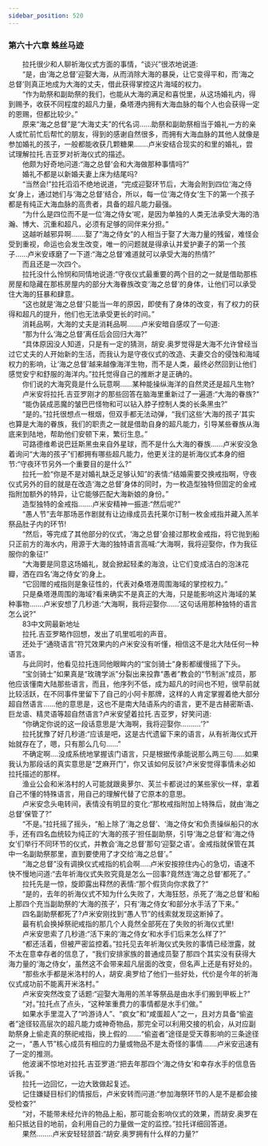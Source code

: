 ```yaml
---
sidebar_position: 520
---
```

### 第六十六章 蛛丝马迹  


　　拉托很少和人聊祈海仪式方面的事情，“谈兴”很浓地说道:  
　　“是，由‘海之总督’迎娶大海，从而消除大海的暴戾，让它变得平和，而‘海之总督’则真正地成为大海的丈夫，借此获得掌控这片海域的权力。  
　　“作为助祭和副助祭的我们，也能从大海的满足和喜悦里，从这场婚礼内，得到赐予，收获不同程度的超凡力量，桑塔港内拥有大海血脉的每个人也会获得一定的恩赐，但都比较少。”  
　　原来“海之总督”是“大海丈夫”的代名词……助祭和副助祭相当于婚礼一方的亲人或忙前忙后帮忙的朋友，得到的感谢自然很多，而拥有大海血脉的其他人就像是参加婚礼的孩子，一般都能收获几颗糖果…….卢米安结合现实的和里的婚礼，尝试理解拉托.吉亚罗对祈海仪式的描述。  
　　他颇为好奇地问道:“海之总督’会和大海做那种事情吗?”  
　　婚礼不都是以新婚夫妻上床为结尾吗?  
　　“当然会!”拉托滔滔不绝地说道，“完成迎娶环节后，大海会附到四位‘海之侍女’身上，通过她们与‘海之总督’结合，所以，每一位‘海之侍女’生下的第一个孩子都是有纯正大海血脉的高贵者，具备的超凡能力最强。  
　　“为什么是四位而不是一位‘海之侍女’呢，是因为单独的人类无法承受大海的浩瀚、博大、沉重和超凡，必须有足够的同伴来分担。”  
　　这越听越邪异啊…….娶了“海之侍女”的人相当于娶了大海力量的残留，难怪会受到重视，命运也会发生改变，唯一的问题就是得承认并爱护妻子的第一个孩子..….卢米安琢磨了一下道:“海之总督’难道就可以承受大海的热情?”  
　　而且还是一次四个。  
　　拉托没什么怜悯和同情地说道:“守夜仪式最重要的两个目的之一就是借助那栋房屋和隐藏在那栋房屋内的部分大海眷族改变‘海之总督’的身体，让他们可以承受住大海的狂暴和肆意。  
　　“这也就是‘海之总督’只能当一年的原因，即使有了身体的改变，有了权力的获得和超凡的提升，他们也无法承受更长的时间。”  
　　消耗品啊，大海的丈夫是消耗品啊…….卢米安暗自感叹了一句道:  
　　“那为什么‘海之总督’离任后会回归大海?”  
　　“具体原因没人知道，只是有一定的猜测，胡安.奥罗觉得是大海不允许曾经当过它丈夫的人开始新的生活，而我认为是守夜仪式的改造、夫妻交合的侵蚀和海域权力的影响，让‘海之总督’越来越像海洋生物，而不是人类，最终必然回到让他们感觉安宁和舒服的海洋内。”拉托觉得自己的推断才是正确的。  
　　你们说的大海究竟是什么玩意啊……某种能操纵海洋的自然灵还是超凡生物?  
　　卢米安将拉托.吉亚罗刚才的那些回答在脑海里重新过了一遍道:“大海的眷族?“  
　　“能伪装成恶魔的皱巴巴怪物和可以钻入脖子控制人类的长条黑虫?”  
　　“是的。”拉托很想点一根烟，但双手都无法动弹，“我们这些‘大海的孩子’其实也算是大海的眷族，我们的职责之一就是借助自身的超凡能力，引导某些眷族从海底来到陆地，帮助他们安顿下来，繁衍生息。”  
　　可路德维希说巴廷斯黑虫来自外星球，而不是什么大海的眷族…...卢米安没急着询问“大海的孩子”们都拥有哪些超凡能力，他更关注的是祈海仪式本身的细节:“守夜环节另外一个重要目的是什么?”  
　　拉托一脸“你是不是对婚礼缺乏足够认知”的表情:“结婚需要交换戒指啊，守夜仪式另外的目的就是在改造‘海之总督’身体的同时，为一枚造型独特但固定的金戒指附加额外的特异，让它能够匹配大海新娘的身份。”  
　　造型独特的金戒指…….卢米安精神一振道:“然后呢?”  
　　“愚人节”去年那场恶作剧就有让边缘成员去托莱尔订制一枚金戒指并藏入羔羊祭品肚子内的环节!  
　　“然后，等完成了其他部分的仪式，‘海之总督’会接过那枚金戒指，将它抛到船只正前方的海水内，用源于大海的独特语言高喊:“大海啊，我将迎娶你，作为我征服你的象征!”  
　　“大海要是同意这场婚礼，就会掀起轻柔的海浪，让它们变成洁白的泡沫花瓣，洒在四名‘海之侍女’的身上。  
　　“它回赠的戒指则是象征性的，代表对桑塔港周围海域的掌控权力。”  
　　只是桑塔港周围的海域?看来确实不是真正的大海，只是能影响这片海域的某种事物…….卢米安想了几秒道:“大海啊，我将迎娶你……’这句话用那种独特的语言怎么说?”  
　　83中文网最新地址  
　　拉托.吉亚罗略作回想，发出了叽里呱啦的声音。  
　　还处于“通晓语言”符咒效果内的卢米安没有听懂，相信这不是北大陆任何一种语言。  
　　与此同时，他看见拉托连同他眼眸内的“宝剑骑士”身影都缓慢摇了下头。  
　　“宝剑骑士”如果真是“玫瑰学派”分裂出来投靠“愚者”教会的“节制派”成员，那他应该懂南大陆那些语言，而且，他序列不低，成为超凡的时间也不短，很早前就比较活跃，在不同事件里留下了自己的小阿卡那牌，这样的人肯定掌握着绝大部分超自然语言……他的意思是，这也不是南大陆语系内的语言，更不是古赫密斯语、巨龙语、精灵语等超自然语言?卢米安望着拉托.吉亚罗，好笑问道:  
　　“你确定你说的这一段话意思是‘大海啊，我将迎娶你.…..….’?”  
　　拉托犹豫了好几秒道:“应该是吧，这是古代遗留下来的语言，从有祈海仪式开始就存在了，嗯，只有那么几句..….”  
　　不确定啊....没成系统地掌握该门语言，只是根据传承能说那么两三句......如果我认为那段话的真实意思是“芝麻开门”，你又该如何反驳?卢米安觉得事情未必如拉托描述的那样。  
　　渔业公会和米洛村的人可能就跟奥萝尔、芙兰卡都说过的某些家伙一样，拿着自己不懂的特殊语言，用自己的理解代替了它原本的意思。  
　　卢米安念头电转间，表情没有明显的变化:“那枚戒指附加上特殊后，就由‘海之总督’保管了?”  
　　“不是。”拉托摇了摇头，“船上除了‘海之总督’、‘海之侍女’和负责操纵船只的水手，还有四名血统较为纯正的‘大海的孩子’担任副助祭，引导‘海之总督’和‘海之侍女’们举行不同环节的仪式，并教会‘海之总督’那句‘迎娶之语’。金戒指就保管在其中一名副助祭那里，直到要使用了才交给‘海之总督’。”  
　　“海之总督”没有调换仪式戒指的机会啊…..卢米安按捺住内心的急切，语速不快不慢地问道:“去年祈海仪式失败究竟是怎么一回事?竟然连‘海之总督’都死了。”  
　　拉托先是一惊，旋即露出释然的表情:“那个假货向你求救了?“  
　　“是的，去年的祈海仪式不知为什么失败了，大海狂怒，杀死了‘海之总督’和船上那四个充当副助祭的‘大海的孩子’，只有‘海之侍女’和部分水手活了下来。”  
　　四名副助祭都死了?卢米安刚找到“愚人节”的线索就发现这断掉了。  
　　最有机会换掉祭祀戒指的那几个人竟然全部死在了失败的祈海仪式里!  
　　卢米安思索了几秒道:“活下来的‘海之侍女’和水手们后来怎么样了?”  
　　“都还活着，但被严密监控着。”拉托见去年祈海仪式失败的事情已经泄露，就不太在意幸存者的信息了，“我们安排家族的普通成员娶了那四个其实没有获得大海力量的‘海之侍女’，虽然这不会带来超凡层面的改变，但名声上还是有好处的。  
　　“那些水手都是米洛村的人，胡安.奥罗给了他们一些好处，代价是今年的祈海仪式成功前不能离开米洛村。”  
　　卢米安突然改变了话题:“迎娶大海用的羔羊等祭品是由水手们搬到甲板上?”  
　　“对。”拉托点了点头，“这种笨重费力的事情都是水手们做。”  
　　如果水手里混入了“吟游诗人”、“疯女”和“咸蛋超人”之一，且对方具备“偷盗者”途径较高层次的超凡能力或神奇物品，那完全可以利用交接的机会，从对应副助祭身上偷走真的祭祀戒指，换上假的...….“偷盗者”途径是受天尊影响的三条途径之一，“愚人节”核心成员有相应的力量或物品不是太奇怪的事情…….卢米安迅速有了一定的推测。  
　　他波澜不惊地对拉托.吉亚罗道:“把去年那四个‘海之侍女’和幸存水手的信息告诉我。”  
　　拉托一边回忆，一边大致做起复述。  
　　记住嫌疑目标们的情报后，卢米安转而问道:“参加海祭环节的人是不是都会接受检查?”  
　　“对，不能带未经允许的物品上船，那可能会影响仪式的效果，而胡安.奥罗在船只抵达目的地前，会利用自己的力量做一定的监控。”拉托详细回答道。  
　　果然.…….卢米安轻轻颔首:“胡安.奥罗拥有什么样的力量?”  
